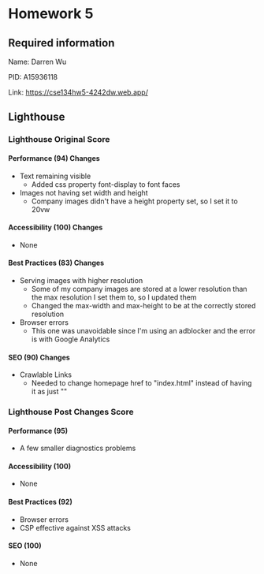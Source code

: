 # Homework 5

## Required information
Name: Darren Wu

PID: A15936118

Link: https://cse134hw5-4242dw.web.app/

## Lighthouse
### Lighthouse Original Score
#### Performance (94) Changes
- Text remaining visible
  - Added css property font-display to font faces
- Images not having set width and height
  - Company images didn't have a height property set, so I set it to 20vw
  
#### Accessibility (100) Changes
- None

#### Best Practices (83) Changes
- Serving images with higher resolution
  - Some of my company images are stored at a lower resolution than the max resolution I set them to, so I updated them
  - Changed the max-width and max-height to be at the correctly stored resolution
- Browser errors
  - This one was unavoidable since I'm using an adblocker and the error is with Google Analytics

#### SEO (90) Changes
- Crawlable Links
  - Needed to change homepage href to "index.html" instead of having it as just ""

### Lighthouse Post Changes Score
#### Performance (95)
- A few smaller diagnostics problems
  
#### Accessibility (100)
- None

#### Best Practices (92)
- Browser errors
- CSP effective against XSS attacks

#### SEO (100)
- None